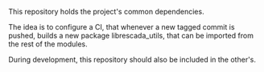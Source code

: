 This repository holds the project's common dependencies.

The idea is to configure a CI, that whenever a new tagged commit is pushed, builds a new package librescada_utils, that can be imported from the rest of the modules.

During development, this repository should also be included in the other's.